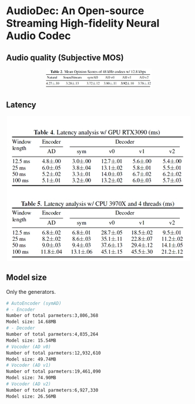 # AudioDec: An Open-source Streaming High-fidelity Neural Audio Codec
  


## Audio quality (Subjective MOS)
<p align="center">
<img src="../figs/mos.jpg" width="57%"/>
</p>


## Latency
<p align="center">
<img src="../figs/latency.jpg"/>
</p>



## Model size
Only the generators.
```bash
# AutoEncoder (symAD)
# - Encoder
Number of total parmeters:3,806,368
Model size: 14.68MB
# - Decoder
Number of total parmeters:4,035,264
Model size: 15.54MB
# Vocoder (AD v0)
Number of total parmeters:12,932,610
Model size: 49.74MB
# Vocoder (AD v1)
Number of total parmeters:19,461,090
Model size: 74.90MB
# Vocoder (AD v2)
Number of total parmeters:6,927,330
Model size: 26.56MB
```
